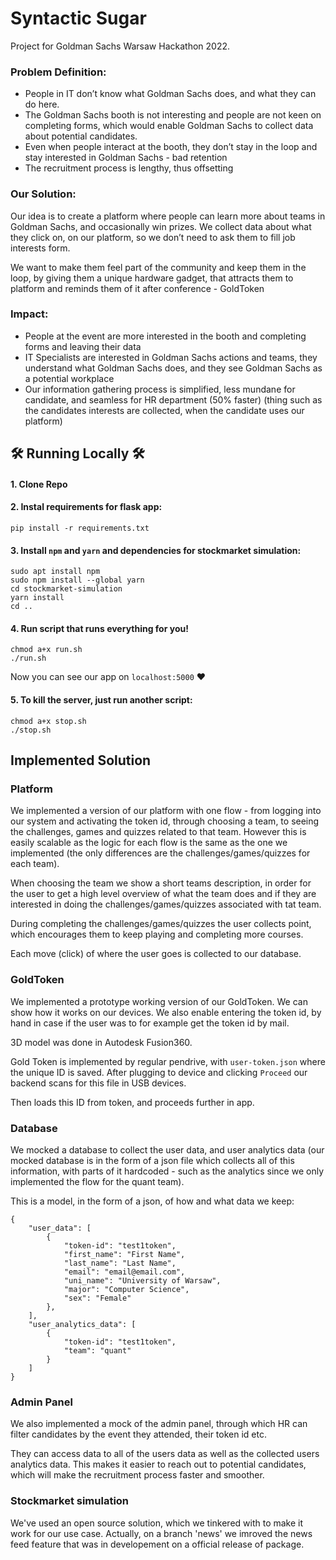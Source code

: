 # Syntactic Sugar

Project for Goldman Sachs Warsaw Hackathon 2022.

### Problem Definition:
 - People in IT don’t know what Goldman Sachs does, and what they can do here.
 - The Goldman Sachs booth is not interesting and people are not keen on completing forms, which would enable Goldman Sachs to collect data about potential candidates.
 - Even when people interact at the booth, they don’t stay in the loop and stay interested in Goldman Sachs - bad retention
 - The recruitment process is lengthy, thus offsetting

### Our Solution:
Our idea is to create a platform where people can learn more about teams in Goldman Sachs, and occasionally win prizes. We collect data about what they click on, on our platform, so we don’t need to ask them to fill job interests form. 

We want to make them feel part of the community and keep them in the loop, by giving them a unique hardware gadget, that attracts them to platform and reminds them of it after conference - GoldToken

### Impact:
 - People at the event are more interested in the booth and completing forms and leaving their data
  - IT Specialists are interested in Goldman Sachs actions and teams, they understand what Goldman Sachs does, and they see Goldman Sachs as a potential workplace
  - Our information gathering process is simplified, less mundane for candidate, and seamless for HR department (50% faster) (thing such as the candidates interests are collected, when the candidate uses our platform)

## :hammer_and_wrench: Running Locally :hammer_and_wrench:

#### 1. Clone Repo

#### 2. Instal requirements for flask app:

`pip install -r requirements.txt` 

#### 3. Install `npm` and `yarn` and dependencies for stockmarket simulation:

```
sudo apt install npm
sudo npm install --global yarn
cd stockmarket-simulation
yarn install
cd ..
```

#### 4. Run script that runs everything for you!

```
chmod a+x run.sh
./run.sh
```

Now you can see our app on `localhost:5000` :heart:

#### 5. To kill the server, just run another script:

```
chmod a+x stop.sh
./stop.sh
```

## Implemented Solution
### Platform
We implemented a version of our platform with one flow - from logging into our system and activating the token id, through choosing a team, to
seeing the challenges, games and quizzes related to that team. However this is easily scalable as the logic for each flow is the same as the one we implemented (the only differences are the challenges/games/quizzes for each team).

When choosing the team we show a short teams description, in order for the user to get a high level overview of what the team does and if they are interested in doing the challenges/games/quizzes associated with tat team.

During completing the challenges/games/quizzes the user collects point, which encourages them to keep playing and completing more courses.

Each move (click) of where the user goes is collected to our database.

### GoldToken
We implemented a prototype working version of our GoldToken. We can show how it works on our devices. We also enable entering the token id, by hand in case if the user was to for example get the token id by mail.

3D model was done in Autodesk Fusion360.

Gold Token is implemented by regular pendrive, with `user-token.json` where the unique ID is saved. After plugging to device and clicking `Proceed` our backend scans for this file in USB devices.

Then loads this ID from token, and proceeds further in app.

### Database
We mocked a database to collect the user data, and user analytics data (our 
mocked database is in the form of a json file which collects all of this information, 
with parts of it hardcoded - such as the analytics since we only implemented the flow for the quant team).

This is a model, in the form of a json, of how and what data we keep:
```
{
    "user_data": [
        {
            "token-id": "test1token",
            "first_name": "First Name",
            "last_name": "Last Name",
            "email": "email@email.com",
            "uni_name": "University of Warsaw",
            "major": "Computer Science",
            "sex": "Female"
        },
    ],
    "user_analytics_data": [
        {
            "token-id": "test1token",
            "team": "quant"
        }
    ]
}
```

### Admin Panel
We also implemented a mock of the admin panel, through which HR can filter candidates
by the event they attended, their token id etc. 

They can access data to all of the users data as well as the collected users analytics data. 
This makes it easier to reach out to potential candidates, which will make the recruitment process faster and smoother.

### Stockmarket simulation 
We've used an open source solution, which we tinkered with to make it work for our use case. Actually, on a branch 'news' we imroved the news feed feature that was in developement on a official release of package. 



